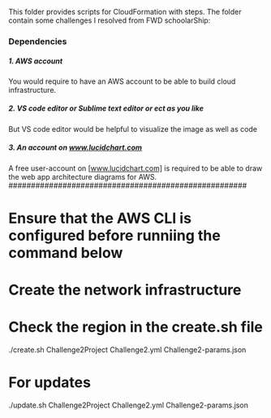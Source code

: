 This folder provides scripts for CloudFormation with steps. The folder contain some challenges I resolved from FWD schoolarShip:

### Dependencies
##### 1. AWS account
You would require to have an AWS account to be able to build cloud infrastructure.

##### 2. VS code editor or Sublime text editor or ect as you like

But VS code editor would be helpful to visualize the image as well as code

##### 3. An account on www.lucidchart.com
A free user-account on [www.lucidchart.com] is required to be able to draw the web app architecture diagrams for AWS.
#####################################################
# Ensure that the AWS CLI is configured before runniing the command below
# Create the network infrastructure
# Check the region in the create.sh file
./create.sh Challenge2Project Challenge2.yml Challenge2-params.json
# For updates
./update.sh Challenge2Project Challenge2.yml Challenge2-params.json 
